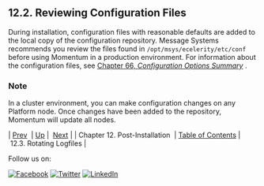 ## 12.2. Reviewing Configuration Files

During installation, configuration files with reasonable defaults are added to the local copy of the configuration repository. Message Systems recommends you review the files found in `/opt/msys/ecelerity/etc/conf` before using Momentum in a production environment. For information about the configuration files, see [Chapter 66, *Configuration Options Summary*](config.options.summary.php "Chapter 66. Configuration Options Summary") .

### Note

In a cluster environment, you can make configuration changes on any Platform node. Once changes have been added to the repository, Momentum will update all nodes.

| [Prev](post_installation.php)  | [Up](post_installation.php) |  [Next](install.post-install.rotate.php) |
| Chapter 12. Post-Installation  | [Table of Contents](index.php) |  12.3. Rotating Logfiles |

Follow us on:

[![Facebook](https://support.messagesystems.com/images/icon-facebook.png)](http://www.facebook.com/messagesystems) [![Twitter](https://support.messagesystems.com/images/icon-twitter.png)](http://twitter.com/#!/MessageSystems) [![LinkedIn](https://support.messagesystems.com/images/icon-linkedin.png)](http://www.linkedin.com/company/message-systems)